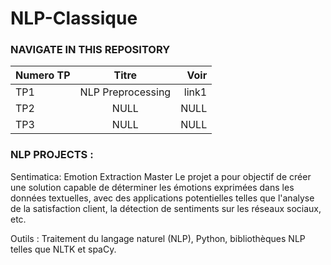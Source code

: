 # NLP-Classique 
### NAVIGATE IN THIS REPOSITORY


| Numero TP |  Titre  | Voir |
|:-----|:--------:|------:|
| TP1   | NLP Preprocessing | link1 |
| TP2   | NULL | NULL |
| TP3   | NULL | NULL |


### NLP PROJECTS : 

Sentimatica: Emotion Extraction Master
Le projet a pour objectif de créer une solution capable de déterminer les émotions exprimées dans les données textuelles, avec des applications potentielles telles que l'analyse de la satisfaction client, la détection de sentiments sur les réseaux sociaux, etc.

Outils : Traitement du langage naturel (NLP), Python, bibliothèques NLP telles que NLTK et spaCy.
